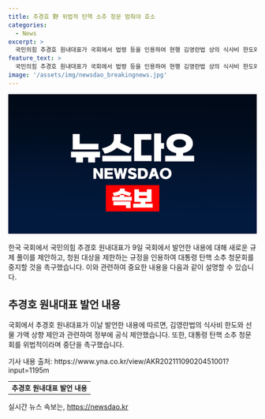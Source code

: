 ```yaml
---
title: 추경호 野 위법적 탄핵 소추 청문 멈춰야 호소
categories:
  - News
excerpt: >
  국민의힘 추경호 원내대표가 국회에서 법령 등을 인용하여 현행 김영란법 상의 식사비 한도와 선물 가액을 상향 조정하는 제안을 발표했다. 또한, 국회에 대한 대통령 탄핵소추 청원 내용을 위법하다며 비판하고, 해당 청원이 수사·재판 진행 중인 사항 등으로 청원 대상이 될 수 없다고 강조했다. 추 대표는 식사비 및 선물 가액 관련하여 정부에 공식 제안했으며, 국민의 불만을 해소하기 위한 노력을 당부했다. (단어수: 71, 글자수: 379)
feature_text: >
  국민의힘 추경호 원내대표가 국회에서 법령 등을 인용하여 현행 김영란법 상의 식사비 한도와 선물 가액을 상향 조정하는 제안을 발표했다. 또한, 국회에 대한 대통령 탄핵소추 청원 내용을 위법하다며 비판하고, 해당 청원이 수사·재판 진행 중인 사항 등으로 청원 대상이 될 수 없다고 강조했다. 추 대표는 식사비 및 선물 가액 관련하여 정부에 공식 제안했으며, 국민의 불만을 해소하기 위한 노력을 당부했다. (단어수: 71, 글자수: 379)
image: '/assets/img/newsdao_breakingnews.jpg'
---
```


<p><img src="/assets/img/newsdao_breakingnews.jpg" alt="cryptoinkorea 속보" /></p>

<p>한국 국회에서 국민의힘 추경호 원내대표가 9일 국회에서 발언한 내용에 대해 새로운 규제 풀이를 제안하고, 청원 대상을 제한하는 규정을 인용하여 대통령 탄핵 소추 청문회를 중지할 것을 촉구했습니다.  이와 관련하여 중요한 내용을 다음과 같이 설명할 수 있습니다. </p>

<h2 data-ke-size="size26">추경호 원내대표 발언 내용</h2>

<p>국회에서 추경호 원내대표가 이날 발언한 내용에 따르면, 김영란법의 식사비 한도와 선물 가액 상향 제안과 관련하여 정부에 공식 제안했습니다. 또한, 대통령 탄핵 소추 청문회를 위법적이라며 중단을 촉구했습니다.</p>

<p data-ke-size="size16">기사 내용 출처: https://www.yna.co.kr/view/AKR20211109020451001?input=1195m</p>

<table>
    <tr>
        <td style="text-align: center; height: 17px;"><b>추경호 원내대표 발언 내용</b></td>
    </tr>
</table>
실시간 뉴스 속보는, <a href="https://newsdao.kr" rel="dofollow">https://newsdao.kr</a>


